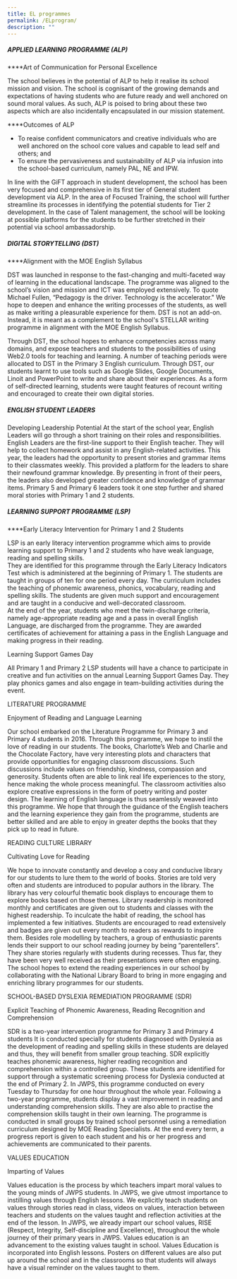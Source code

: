 ```yaml
---
title: EL programmes
permalink: /ELprogram/
description: ""
---
```

##### APPLIED LEARNING PROGRAMME (ALP)

****Art of Communication for Personal Excellence


The school believes in the potential of ALP to help it realise its school mission and vision. The school is cognisant of the growing demands and expectations of having students who are future ready and well anchored on sound moral values. As such, ALP is poised to bring about these two aspects which are also incidentally encapsulated in our mission statement.

****Outcomes of ALP

* To reaise confident communicators and creative individuals who are well anchored on the school core values and capable to lead self and others; and
* To ensure the pervasiveness and sustainability of ALP via infusion into the school-based curriculum, namely PAL, NE and IPW.

In line with the GiFT approach in student development, the school has been very focused and comprehensive in its first tier of General student development via ALP. In the area of Focused Training, the school will further streamline its processes in identifying the potential students for Tier 2 development. In the case of Talent management, the school will be looking at possible platforms for the students to be further stretched in their potential via school ambassadorship.


##### DIGITAL STORYTELLING (DST)

****Alignment with the MOE English Syllabus<br>

DST was launched in response to the fast-changing and multi-faceted way of learning in the educational landscape. The programme was aligned to the school’s vision and mission and ICT was employed extensively. To quote Michael Fullen, “Pedagogy is the driver. Technology is the accelerator." We hope to deepen and enhance the writing processes of the students, as well as make writing a pleasurable experience for them. DST is not an add-on. Instead, it is meant as a complement to the school's STELLAR writing programme in alignment with the MOE English Syllabus.

Through DST, the school hopes to enhance competencies across many domains, and expose teachers and students to the possibilities of using Web2.0 tools for teaching and learning. A number of teaching periods were allocated to DST in the Primary 3 English curriculum. Through DST, our students learnt to use tools such as Google Slides, Google Documents, Linoit and PowerPoint to write and share about their experiences. As a form of self-directed learning, students were taught features of recount writing and encouraged to create their own digital stories.


##### ENGLISH STUDENT LEADERS

Developing Leadership Potential
At the start of the school year, English Leaders will go through a short training on their roles and responsibilities. English Leaders are the first-line support to their English teacher. They will help to collect homework and assist in any English-related activities. This year, the leaders had the opportunity to present stories and grammar items to their classmates weekly. This provided a platform for the leaders to share their newfound grammar knowledge. By presenting in front of their peers, the leaders also developed greater confidence and knowledge of grammar items. Primary 5 and Primary 6 leaders took it one step further and shared moral stories with Primary 1 and 2 students.


##### LEARNING SUPPORT PROGRAMME (LSP)

****Early Literacy Intervention for Primary 1 and 2 Students<br>

LSP is an early literacy intervention programme which aims to provide learning support to Primary 1 and 2 students who have weak language, reading and spelling skills.<br>
They are identified for this programme through the Early Literacy Indicators Test which is administered at the beginning of Primary 1. The students are taught in groups of ten for one period every day. The curriculum includes the teaching of phonemic awareness, phonics, vocabulary, reading and spelling skills. The students are given much support and encouragement and are taught in a conducive and well-decorated classroom.<br>
At the end of the year, students who meet the twin-discharge criteria, namely age-appropriate reading age and a pass in overall English Language, are discharged from the programme. They are awarded certificates of achievement for attaining a pass in the English Language and making progress in their reading.

Learning Support Games Day<br>

All Primary 1 and Primary 2 LSP students will have a chance to participate in creative and fun activities on the annual Learning Support Games Day. They play phonics games and also engage in team-building activities during the event.

LITERATURE PROGRAMME

Enjoyment of Reading and Language Learning<br>

Our school embarked on the Literature Programme for Primary 3 and Primary 4 students in 2016. Through this programme, we hope to instil the love of reading in our students. The books, Charlotte’s Web and Charlie and the Chocolate Factory, have very interesting plots and characters that provide opportunities for engaging classroom discussions. Such discussions include values on friendship, kindness, compassion and generosity. Students often are able to link real life experiences to the story, hence making the whole process meaningful. The classroom activities also explore creative expressions in the form of poetry writing and poster design. The learning of English language is thus seamlessly weaved into this programme. We hope that through the guidance of the English teachers and the learning experience they gain from the programme, students are better skilled and are able to enjoy in greater depths the books that they pick up to read in future.

READING CULTURE LIBRARY

Cultivating Love for Reading<br>

We hope to innovate constantly and develop a cosy and conducive library for our students to lure them to the world of books. Stories are told very often and students are introduced to popular authors in the library. The library has very colourful thematic book displays to encourage them to explore books based on those themes. Library readership is monitored monthly and certificates are given out to students and classes with the highest readership. To inculcate the habit of reading, the school has implemented a few initiatives. Students are encouraged to read extensively and badges are given out every month to readers as rewards to inspire them. Besides role modelling by teachers, a group of enthusiastic parents lends their support to our school reading journey by being “parentellers”. They share stories regularly with students during recesses. Thus far, they have been very well received as their presentations were often engaging. The school hopes to extend the reading experiences in our school by collaborating with the National Library Board to bring in more engaging and enriching library programmes for our students.


SCHOOL-BASED DYSLEXIA REMEDIATION PROGRAMME (SDR)

Explicit Teaching of Phonemic Awareness, Reading Recognition and Comprehension<br>

SDR is a two-year intervention programme for Primary 3 and Primary 4 students It is conducted specially for students diagnosed with Dyslexia as the development of reading and spelling skills in these students are delayed and thus, they will benefit from smaller group teaching. SDR explicitly teaches phonemic awareness, higher reading recognition and comprehension within a controlled group. These students are identified for support through a systematic screening process for Dyslexia conducted at the end of Primary 2. In JWPS, this programme conducted on every Tuesday to Thursday for one hour throughout the whole year. Following a two-year programme, students display a vast improvement in reading and understanding comprehension skills. They are also able to practise the comprehension skills taught in their own learning. The programme is conducted in small groups by trained school personnel using a remediation curriculum designed by MOE Reading Specialists. At the end every term, a progress report is given to each student and his or her progress and achievements are communicated to their parents.


VALUES EDUCATION

Imparting of Values<br>

Values education is the process by which teachers impart moral values to the young minds of JWPS students. In JWPS, we give utmost importance to instilling values through English lessons. We explicitly teach students on values through stories read in class, videos on values, interaction between teachers and students on the values taught and reflection activities at the end of the lesson. In JWPS, we already impart our school values, RISE (Respect, Integrity, Self-discipline and Excellence), throughout the whole journey of their primary years in JWPS. Values education is an advancement to the existing values taught in school. Values Education is incorporated into English lessons. Posters on different values are also put up around the school and in the classrooms so that students will always have a visual reminder on the values taught to them.